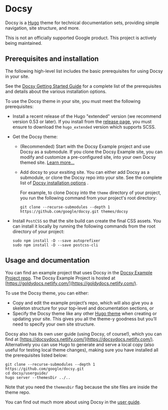 # Docsy

Docsy is a [Hugo](https://gohugo.io/) theme for technical documentation sets, providing simple navigation, site structure, and more.

This is not an officially supported Google product. This project is actively being maintained.


## Prerequisites and installation

The following high-level list includes the basic prerequisites for using Docsy in your site. 

<!-- TODO: Update to docsy.dev URL -->
See the 
[Docsy Getting Started Guide](https://docsydocs.netlify.com/docs/getting-started/) for a complete list of the
prerequisites and details about the various installation options.

To use the Docsy theme in your site, you must meet the following prerequisites:

- Install a recent release of the Hugo "extended" version (we recommend version 0.53 or later). If you install from the 
  [release page](https://github.com/gohugoio/hugo/releases), you must ensure to download the `hugo_extended` version 
  which supports SCSS.

- Get the Docsy theme:

  - (Recommended) Start with the Docsy Example project and use Docsy as a submodule. If you clone the Docsy Example site, 
    you can modify and customize a pre-configured site, into your own Docsy themed site. 
    [Learn more...](https://github.com/google/docsy-example)
  
  - Add docsy to your exsiting site. You can either add Docsy as a submodule, or clone the Docsy repo into your site.
    See the complete list of [Docsy installation options](https://docsydocs.netlify.com/docs/getting-started/) .
  
    For example, to clone Docsy into the `theme` directory of your project, you run the following command from 
    your project's root directory:
    
    ```
    git clone --recurse-submodules --depth 1 https://github.com/google/docsy.git themes/docsy
    ```

- Install `PostCSS` so that the site build can create the final CSS assets. You can install it locally by running 
  the following commands from the root directory of your project:

  ```
  sudo npm install -D --save autoprefixer
  sudo npm install -D --save postcss-cli
  ```

## Usage and documentation


<!-- TODO: Update to docsy.dev URL -->
You can find an example project that uses Docsy in the [Docsy Example Project repo](https://github.com/google/docsy-example). The Docsy Example Project is hosted at [https://goldydocs.netlify.com/](https://goldydocs.netlify.com/).

To use the Docsy theme, you can either:

* Copy and edit the example project’s repo, which will also give you a skeleton structure for your top-level and documentation sections, or
* Specify the Docsy theme like any other [Hugo theme](https://gohugo.io/themes/installing-and-using-themes/)
 when creating or updating your site. This gives you all the theme-y goodness but you’ll need to specify your own site structure.


<!-- TODO: Update to docsy.dev URL -->
Docsy also has its own user guide (using Docsy, of course!), which you can find at [https://docsydocs.netlify.com/](https://docsydocs.netlify.com/). Alternatively you can use Hugo to generate and serve a local copy (also useful for testing local theme changes), making sure you have installed all the prerequisites listed below:

```
git clone --recurse-submodules --depth 1 https://github.com/google/docsy.git
cd docsy/userguide/
hugo server --themesDir ../..
```

Note that you need the `themesDir` flag because the site files are inside the theme repo.

<!-- TODO: Update to docsy.dev URL -->
You can find out much more about using Docsy in the [user guide](https://docsydocs.netlify.com/).

